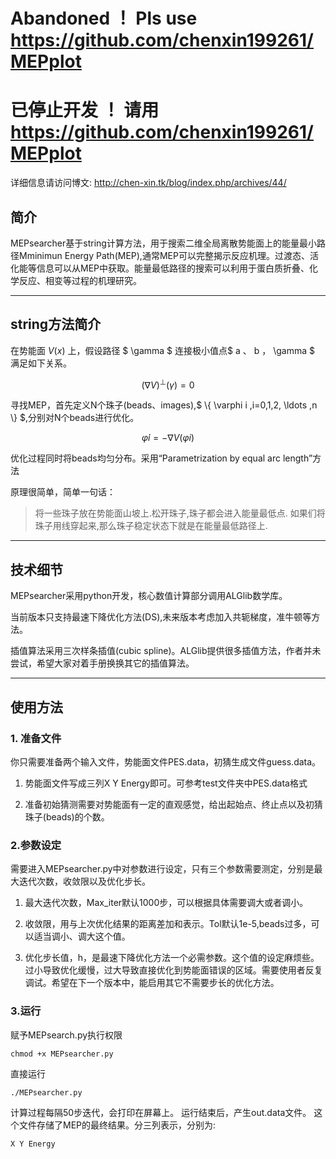 # Abandoned ！ Pls use https://github.com/chenxin199261/MEPplot
# 已停止开发 ！ 请用 https://github.com/chenxin199261/MEPplot


详细信息请访问博文: http://chen-xin.tk/blog/index.php/archives/44/


## 简介

MEPsearcher基于string计算方法，用于搜索二维全局离散势能面上的能量最小路径Mminimun Energy Path(MEP),通常MEP可以完整揭示反应机理。过渡态、活化能等信息可以从MEP中获取。能量最低路径的搜索可以利用于蛋白质折叠、化学反应、相变等过程的机理研究。

----

## string方法简介


在势能面 $V(x)$ 上，假设路径 $ \gamma $ 连接极小值点$ a $、$ b $，$ \gamma $ 满足如下关系。

$$ (\nabla V)^{\perp }(\gamma) = 0 $$

寻找MEP，首先定义N个珠子(beads、images),$ \\{ \varphi i ,i=0,1,2, \ldots ,n \\} $,分别对N个beads进行优化。

$$ \dot{ \varphi } i  = - \nabla V (\varphi i) $$

优化过程同时将beads均匀分布。采用“Parametrization by equal arc length”方法

原理很简单，简单一句话：

> 将一些珠子放在势能面山坡上.松开珠子,珠子都会进入能量最低点.
如果们将珠子用线穿起来,那么珠子稳定状态下就是在能量最低路径上.

----

## 技术细节
MEPsearcher采用python开发，核心数值计算部分调用ALGlib数学库。

当前版本只支持最速下降优化方法(DS),未来版本考虑加入共轭梯度，准牛顿等方法。

插值算法采用三次样条插值(cubic spline)。ALGlib提供很多插值方法，作者并未尝试，希望大家对着手册换换其它的插值算法。

----

## 使用方法
### 1. 准备文件
你只需要准备两个输入文件，势能面文件PES.data，初猜生成文件guess.data。

1. 势能面文件写成三列X Y Energy即可。可参考test文件夹中PES.data格式

2. 准备初始猜测需要对势能面有一定的直观感觉，给出起始点、终止点以及初猜珠子(beads)的个数。

### 2.参数设定
需要进入MEPsearcher.py中对参数进行设定，只有三个参数需要测定，分别是最大迭代次数，收敛限以及优化步长。

1. 最大迭代次数，Max_iter默认1000步，可以根据具体需要调大或者调小。

2. 收敛限，用与上次优化结果的距离差加和表示。Tol默认1e-5,beads过多，可以适当调小、调大这个值。

3. 优化步长值，h，是最速下降优化方法一个必需参数。这个值的设定麻烦些。过小导致优化缓慢，过大导致直接优化到势能面错误的区域。需要使用者反复调试。希望在下一个版本中，能启用其它不需要步长的优化方法。

### 3.运行
赋予MEPsearch.py执行权限

    chmod +x MEPsearcher.py
    
直接运行

    ./MEPsearcher.py
    
计算过程每隔50步迭代，会打印在屏幕上。
运行结束后，产生out.data文件。
这个文件存储了MEP的最终结果。分三列表示，分别为:

    X Y Energy

